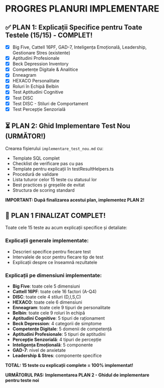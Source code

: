 
# PROGRES PLANURI IMPLEMENTARE

## ✅ PLAN 1: Explicații Specifice pentru Toate Testele (15/15) - COMPLET!
- [x] Big Five, Cattell 16PF, GAD-7, Inteligența Emoțională, Leadership, Gestionare Stres (existente)
- [x] Aptitudini Profesionale
- [x] Beck Depression Inventory  
- [x] Competențe Digitale & Analitice
- [x] Enneagram
- [x] HEXACO Personalitate
- [x] Roluri în Echipă Belbin
- [x] Test Aptitudini Cognitive
- [x] Test DISC
- [x] Test DISC - Stiluri de Comportament
- [x] Test Percepție Senzorială

## ⏳ PLAN 2: Ghid Implementare Test Nou (URMĂTOR!)
Crearea fișierului `implementare_test_nou.md` cu:
- Template SQL complet
- Checklist de verificare pas cu pas
- Template pentru explicații în testResultHelpers.ts
- Procedură de validare
- Lista tuturor celor 15 teste cu statusul lor
- Best practices și greșelile de evitat
- Structura de scoring standard

**IMPORTANT: După finalizarea acestui plan, implementez PLAN 2!**

## 🎉 PLAN 1 FINALIZAT COMPLET!

Toate cele 15 teste au acum explicații specifice și detaliate:

### Explicații generale implementate:
- Descrieri specifice pentru fiecare test
- Intervalele de scor pentru fiecare tip de test  
- Explicații despre ce înseamnă rezultatele

### Explicații pe dimensiuni implementate:
- **Big Five**: toate cele 5 dimensiuni
- **Cattell 16PF**: toate cele 16 factori (A-Q4)
- **DISC**: toate cele 4 stiluri (D,I,S,C)
- **HEXACO**: toate cele 6 dimensiuni
- **Enneagram**: toate cele 9 tipuri de personalitate
- **Belbin**: toate cele 9 roluri în echipă
- **Aptitudini Cognitive**: 5 tipuri de raționament
- **Beck Depression**: 4 categorii de simptome
- **Competențe Digitale**: 5 domenii de competență
- **Aptitudini Profesionale**: 5 tipuri de aptitudini
- **Percepție Senzorială**: 4 tipuri de percepție
- **Inteligența Emoțională**: 5 componente
- **GAD-7**: nivel de anxietate
- **Leadership & Stres**: componente specifice

**TOTAL: 15 teste cu explicații complete = 100% implementat!**

**URMĂTORUL PAS: Implementarea PLAN 2 - Ghidul de implementare pentru teste noi**
